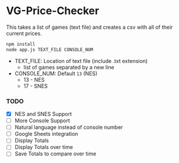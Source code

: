 # VG-Price-Checker

This takes a list of games (text file) and creates a csv with all of their current prices.

```bash
npm install
node app.js TEXT_FILE CONSOLE_NUM
```

- TEXT_FILE: Location of text file (include .txt extension)
  - list of games separated by a new line
- CONSOLE_NUM: Default `13` (NES)
  - 13 - NES
  - 17 - SNES

### TODO

- [x] NES and SNES Support
- [ ] More Console Support
- [ ] Natural language instead of console number
- [ ] Google Sheets integration
- [ ] Display Totals
- [ ] Display Totals over time
- [ ] Save Totals to compare over time
